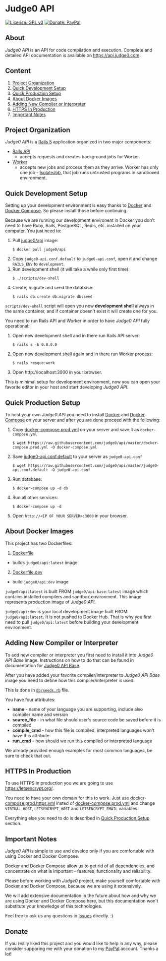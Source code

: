 # Judge0 API
[![License: GPL v3](https://img.shields.io/badge/License-GPL%20v3-blue.svg)](http://www.gnu.org/licenses/gpl-3.0)
[![Donate: PayPal](https://img.shields.io/badge/Donate-PayPal-blue.svg)](https://www.paypal.me/hermanzdosilovic)

## About
*Judge0 API* is an API for code compilation and execution. Complete and detailed API documentation is available
on https://api.judge0.com.

## Content
1. [Project Organization](#project-organization)
2. [Quick Development Setup](#quick-development-setup)
3. [Quick Production Setup](#quick-production-setup)
4. [About Docker Images](#about-docker-image)
5. [Adding New Compiler or Interpreter](#adding-new-compiler-or-interpreter)
6. [HTTPS In Production](#https-in-production)
6. [Important Notes](#important-notes)

## Project Organization
*Judge0 API* is a [Rails 5](http://weblog.rubyonrails.org/2016/6/30/Rails-5-0-final/) application organized in two major components:

* [Rails API](https://github.com/rails-api/rails-api)
  * accepts requests and creates background jobs for Worker.
* [Worker](https://github.com/resque/resque)
  * accepts new jobs and process them as they arrive. Worker has only one job - [IsolateJob](https://github.com/judge0/api/blob/master/app/jobs/isolate_job.rb), that job runs untrusted programs in sandboxed environment.

## Quick Development Setup
Setting up your development environment is easy thanks to [Docker](https://docs.docker.com/) and [Docker Compose](https://docs.docker.com/compose/). So please install those before continuing.

Because we are running our development environent in Docker you don't need to have Ruby, Rails, PostgreSQL, Redis, etc. installed on your computer. You just need to:
1. Pull [judge0/api](https://hub.docker.com/r/judge0/api/) image:
    ```
    $ docker pull judge0/api
    ```
2. Copy `judge0-api.conf.default` to `judge0-api.conf`, open it and change `RAILS_ENV` to `development`.
3. Run development shell (it will take a while only first time):
    ```
    $ ./scripts/dev-shell
    ```
4. Create, migrate and seed the database:
    ```
    $ rails db:create db:migrate db:seed
    ```

`scripts/dev-shell` script will open you new **development shell** always in the same container, and if container doesn't exist it will create one for you.

You need to run Rails API and Worker in order to have *Judge0 API* fully operational:

1. Open new development shell and in there run Rails API server:
    ```
    $ rails s -b 0.0.0.0
    ```
2. Open new development shell again and in there run Worker process:
    ```
    $ rails resque:work
    ```
3. Open http://localhost:3000 in your browser.

This is minimal setup for development environment, now you can open your favorite editor in your host and start developing *Judge0 API*.

## Quick Production Setup
To host your own *Judge0 API* you need to install [Docker](https://docs.docker.com/) and [Docker Compose](https://docs.docker.com/compose/) on your server and after you are done proceed with the following:

1. Copy [docker-compose.prod.yml](https://github.com/judge0/api/blob/master/docker-compose.prod.yml) on your server and save it as `docker-compose.yml`
    ```
    $ wget https://raw.githubusercontent.com/judge0/api/master/docker-compose.prod.yml -O docker-compose.yml
    ```

2. Save [judge0-api.conf.default](https://github.com/judge0/api/blob/master/judge0-api.conf.default) to your server as `judge0-api.conf`
    ```
    $ wget https://raw.githubusercontent.com/judge0/api/master/judge0-api.conf.default -O judge0-api.conf
    ```

3. Run database:
    ```
    $ docker-compose up -d db
    ```

4. Run all other services:
    ```
    $ docker-compose up -d
    ```

5. Open `http://<IP OF YOUR SERVER>:3000` in your browser.

## About Docker Images
This project has two Dockerfiles:
1. [Dockerfile](https://github.com/judge0/api/blob/master/Dockerfile)
  * builds `judge0/api:latest` image
2. [Dockerfile.dev](https://github.com/judge0/api/blob/master/Dockerfile.dev)
  * build `judge0/api:dev` image

`judge0/api:latest` is built FROM `judge0/api-base:latest` image which contains installed compilers and sandbox environment. This image represents production image of *Judge0 API*.

`judge0/api:dev` is your local development image built FROM `judge0/api:latest`. It is not pushed to Docker Hub. That is why you first need to pull `judge0/api:latest` before building your development environment.

## Adding New Compiler or Interpreter
To add new compiler or interpreter you first need to install it into *Judge0 API Base* image. Instructions on how to do that can be found in documentation for [Judge0 API Base](https://github.com/judge0/api-base).

After you have added your favorite compiler/interpreter to *Judge0 API Base* image you need to define how this compiler/interpreter is used.

This is done in [`db/seeds.rb`](https://github.com/judge0/api/blob/master/db/seeds.rb) file.

You have four attributes:
* **name** - name of your language you are supporting, include also compiler name and version
* **source_file** - in what file should user's source code be saved before it is compiled
* **compile_cmd** - how this file is compiled, interpreted languages won't have this attribute
* **run_cmd** - how should we run this compiled or interpreted language

We already provided enough examples for most common languages, be sure to check that out.

## HTTPS In Production
To use HTTPS in production you we are going to use https://letsencrypt.org/.

You need to have your own domain for this to work. Just use [docker-compose.prod.https.yml](https://github.com/judge0/api/blob/master/docker-compose.prod.yml) insted of [docker-compose.prod.yml](https://github.com/judge0/api/blob/master/docker-compose.prod.yml) and change `VIRTUAL_HOST`, `LETSENCRYPT_HOST` and `LETSENCRYPT_EMAIL` variables.

Everything else you need to do is described in [Quick Production Setup](#quick-production-setup) section.

## Important Notes
*Judge0 API* is simple to use and develop only if you are comfortable with using Docker and Docker Compose.

Docker and Docker Compose allow us to get rid of all dependencies, and concentrate on what is important - features, functionality and reliability.

Please before working with *Judge0* project, make yourself comfortable with Docker and Docker Compose, because we are using it extensively.

We will add extensive documentation in the future about how and why we are using Docker and Docker Compose here, but this documentation won't substitute your knowledge of this technologies.

Feel free to ask us any questions in [Issues](https://github.com/judge0/api/issues) directly. :)

## Donate
If you really liked this project and you would like to help in any way, please consider supporing me with your donation to my [PayPal](https://www.paypal.me/hermanzdosilovic) account. Thanks a lot! 
